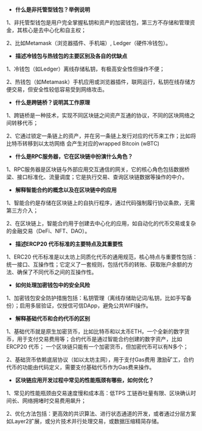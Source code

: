 - **什么是非托管型钱包？举例说明**

1、非托管型钱包是用户完全掌握私钥和资产的加密钱包，第三方不存储和管理资金，其核心是去中心化和自主权；

2、比如Metamask（浏览器插件、手机端）, Ledger（硬件冷钱包）。

- **描述冷钱包与热钱包的主要区别及各自的优缺点**

1、冷钱包（如Ledger）离线存储私钥，有极高安全性但操作不便；

2、热钱包（如Metamask）手机应用或浏览器插件，联网运行，私钥在线存储方便交易，但安全性较低容易受到网络攻击。

- **什么是跨链桥？说明其工作原理**

1、跨链桥是一种技术，实现不同区块链之间资产互通的协议，不同的区块网络之间转移代币；

2、它通过锁定一条链上的资产，并在另一条链上发行对应的代币来工作；比如将比特币转移到以太坊网络 会产生对应的wrapped Bitcoin (wBTC)

- **什么是RPC服务器，它在区块链中扮演什么角色？**

1、RPC服务器是区块链与外部应用交互通信的网关，它的核心角色包括数据桥梁、接口标准化、流量调度；它是执行交易、查询区块链数据等操作的中介。

- **解释智能合约的概念以及在区块链中的应用**

1、智能合约是存储在区块链上的自执行程序，通过代码强制履行协议条款，无需第三方介入；

2、在区块链上，智能合约用于创建去中心化的应用，如自动化的代币交易或复杂的金融交易（DeFi、NFT、DAO）。

- **描述ERCP20 代币标准的主要特点及其重要性**

1、ERC20 代币标准是以太坊上同质化代币的通用规范，核心特点与重要性包括：统一接口、互操作性；它定义了一套规则，包括代币的转账、获取账户余额的方法、确保了不同代币之间的互操作性。

- **如何处理加密钱包中的安全风险**

1、加密钱包安全防护措施包括：私钥管理（离线存储助记词/私钥，比如手写备份）；启用多层验证，仅授信可信DApp，避免公共WIFI操作。

- **解释基础代币和合约代币的区别**

1、基础代币就是原生加密货币，比如比特币和以太币ETH，一个全新的数字货币，用于支付交易费用等；合约代币是通过智能合约创建的数字资产，比如ERCP20 代币； 一个区块链只能有一个加密货币，但加密代币可以有N多个；

2、基础货币依赖底层协议（如以太坊主网），用于支付Gas费用 激励矿工，合约代币的功能由代码定义，需要支付基础代币作为Gas费来操作。

- **区块链应用开发过程中常见的性能瓶颈有哪些，如何优化？**

1、常见的性能瓶颈由交易速度慢和成本高：低TPS 工链吞吐量有限、区块确认时间长、网络拥堵时交易费用飙升；

2、优化方法包括：更高效的共识算法、进行状态通道的开发，或者通过分层方案如Layer2扩展，或分片技术并行处理交易，或数据压缩精简存储。
